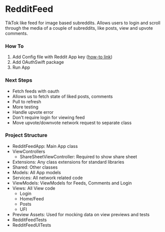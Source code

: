 # RedditFeed
TikTok like feed for image based subreddits. Allows users to login and scroll through the media of a couple of subreddits, like posts, view and upvote comments.

### How To
1. Add Config file with Reddit App key ([how-to link](https://medium.com/swift-india/secure-secrets-in-ios-app-9f66085800b4))
2. Add OAuthSwift package
3. Run App

### Next Steps
- Fetch feeds with oauth
- Allows us to fetch state of liked posts, comments
- Pull to refresh
- More testing
- Handle upvote error
- Don't require login for viewing feed
- Move upvote/downvote network request to separate class


### Project Structure

- RedditFeedApp: Main App class
- ViewControllers
  - ShareSheetViewController: Required to show share sheet
- Extensions: Any class extensions for standard libraries
- Shared: Other classes
- Models: All App models
- Services: All network related code
- ViewModels: ViewModels for Feeds, Comments and Login
- Views: All View code
  - Login
  - Home/Feed
  - Posts
  - UFI
- Preview Assets: Used for mocking data on view previews and tests
- RedditFeedTests
- RedditFeedUITests
